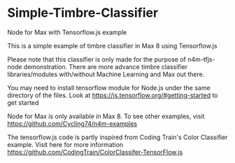 # Simple-Timbre-Classifier
Node for Max with Tensorflow.js example

This is a simple example of timbre classifier in Max 8 using Tensorflow.js

Please note that this classifier is only made for the purpose of n4m-tfjs-node demonstration. There are more advance timbre classifier libraries/modules with/without Machine Learning and Max out there.

You may need to install tensorflow module for Node.js under the same directory of the files. Look at https://js.tensorflow.org/#getting-started to get started

Node for Max is only available in Max 8. To see other examples, visit https://github.com/Cycling74/n4m-examples

The tensorflow.js code is partly inspired from Coding Train's Color Classifier example. Visit here for more information https://github.com/CodingTrain/ColorClassifer-TensorFlow.js
